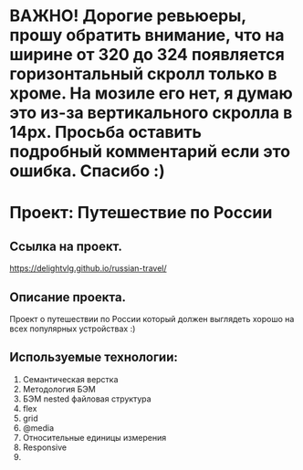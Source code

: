 # ВАЖНО! Дорогие ревьюеры, прошу обратить внимание, что на ширине от 320 до 324 появляется горизонтальный скролл только в хроме. На мозиле его нет, я думаю это из-за вертикального скролла в 14px. Просьба оставить подробный комментарий если это ошибка. Спасибо :)


# Проект: Путешествие по России

## Ссылка на проект.

https://delightvlg.github.io/russian-travel/

## Описание проекта.

Проект о путешествии по России который должен выглядеть хорошо на всех популярных устройствах :)

## Используемые технологии:

1. Семантическая верстка
2. Методология БЭМ
3. БЭМ nested файловая структура
4. flex
5. grid
6. @media
7. Относительные единицы измерения
8. Responsive
9. 
